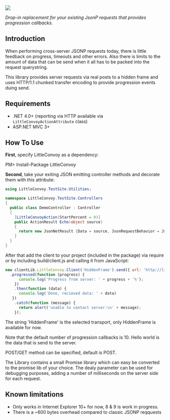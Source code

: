 <img src="https://raw.github.com/poulfoged/little-convoy/master/graphics/LittleConvoy%20Logo.png" />

*Drop-in replacement for your existing JsonP requests that provides progression callbacks.*

Introduction
------------
When performing cross-server JSONP requests today, there is little feedback on progress, timeouts and other errors.
Also there is limits to the amount of data that can be send when it all has to be packed into the request querystring.

This library provides server requests via real posts to a hidden frame and uses HTTP/1.1 chunked transfer encoding to
provide progression events duing send.

Requirements
------------
* .NET 4.0+ (reporting via HTTP available via `LittleConvoyActionAttribute` class)
* ASP.NET MVC 3+

How To Use
----------
**First**, specify LittleConvoy as a dependency:

PM> Install-Package LittleConvoy

**Second**, take your exiting JSON emitting controller methods and decorate them with this attribute:

```csharp
using LittleConvoy.TestSite.Utilities;

namespace LittleConvoy.TestSite.Controllers
{
  public class DemoController : Controller
  {
    [LittleConvoyAction(StartPercent = 0)]
    public ActionResult Echo(object source)
    {
      return new JsonNetResult {Data = source, JsonRequestBehavior = JsonRequestBehavior.AllowGet};
    }
  }
}
```

After that add the client to your project (included in the package) via require or by including build/client.js
and calling it from JavaScript:

```javascript
new clientLib.LittleConvoy.Client('HiddenFrame').send({ url: 'http://littleconvoy.devchamp.com/demo/echo', delay: 0 }, { Hello: 'World'})
  .progressed(function (progress) {
      console.log('Progress from server: ' + progress + '%');
    })
    .then(function (data) {
      console.log('Done, recieved data: ' + data)
   })
    .catch(function (message) {
      return alert('unable to contact server:\n' + message);
    });
```

The string 'HiddenFrame' is the selected transport, only HiddenFrame is available for now.

Note that the default number of progression callbacks is 10. Hello world is the data that is send to the server. 

POST/GET method can be specified, default is POST.

The Library contains a small Promise library which can easy be converted to the promise lib of your choice. The dealy parameter can be used for 
debugging purposes, adding a number of milliseconds on the server side for each request.

Known limitations
-----------------
* Only works in Internet Explorer 10+ for now, 8 & 9 is work in progress.
* There is a ~600 bytes overhead compared to classic JSONP reqquests 